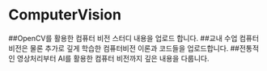 # ComputerVision
##OpenCV를 활용한 컴퓨터 비전 스터디 내용을 업로드 합니다.
##교내 수업 컴퓨터 비전은 물론 추가로 깊게 학습한 컴퓨터비전 이론과 코드들을 업로드합니다.
##전통적인 영상처리부터 AI를 활용한 컴퓨터 비전까지 깊은 내용을 다룹니다.
